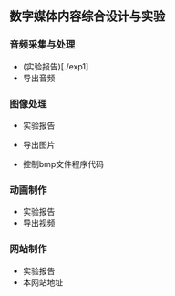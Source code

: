 ## 数字媒体内容综合设计与实验

### 音频采集与处理
- (实验报告)[./exp1]
- 导出音频

### 图像处理
- 实验报告
- 导出图片

- 控制bmp文件程序代码

### 动画制作
- 实验报告
- 导出视频

### 网站制作
- 实验报告
- 本网站地址
